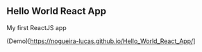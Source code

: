 ## Hello World React App
My first ReactJS app

(Demo)[https://nogueira-lucas.github.io/Hello_World_React_App/]

